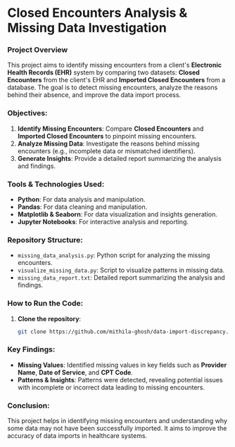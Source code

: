 # **Closed Encounters Analysis & Missing Data Investigation**

### **Project Overview**
This project aims to identify missing encounters from a client's **Electronic Health Records (EHR)** system by comparing two datasets: **Closed Encounters** from the client's EHR and **Imported Closed Encounters** from a database. The goal is to detect missing encounters, analyze the reasons behind their absence, and improve the data import process.

### **Objectives:**
1. **Identify Missing Encounters**: Compare **Closed Encounters** and **Imported Closed Encounters** to pinpoint missing encounters.
2. **Analyze Missing Data**: Investigate the reasons behind missing encounters (e.g., incomplete data or mismatched identifiers).
3. **Generate Insights**: Provide a detailed report summarizing the analysis and findings.

### **Tools & Technologies Used:**
- **Python**: For data analysis and manipulation.
- **Pandas**: For data cleaning and manipulation.
- **Matplotlib & Seaborn**: For data visualization and insights generation.
- **Jupyter Notebooks**: For interactive analysis and reporting.

### **Repository Structure:**
- `missing_data_analysis.py`: Python script for analyzing the missing encounters.
- `visualize_missing_data.py`: Script to visualize patterns in missing data.
- `missing_data_report.txt`: Detailed report summarizing the analysis and findings.
  
### **How to Run the Code:**
1. **Clone the repository**:
   ```bash
   git clone https://github.com/mithila-ghosh/data-import-discrepancy.git
### **Key Findings:**

* **Missing Values**: Identified missing values in key fields such as **Provider Name**, **Date of Service**, and **CPT Code**.
* **Patterns & Insights**: Patterns were detected, revealing potential issues with incomplete or incorrect data leading to missing encounters.

### **Conclusion:**

This project helps in identifying missing encounters and understanding why some data may not have been successfully imported. It aims to improve the accuracy of data imports in healthcare systems.
